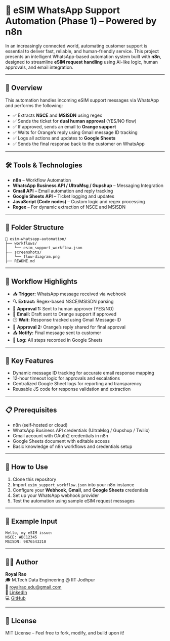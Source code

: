 # 📱 eSIM WhatsApp Support Automation (Phase 1) – Powered by n8n

In an increasingly connected world, automating customer support is essential to deliver fast, reliable, and human-friendly service. This project presents an intelligent WhatsApp-based automation system built with **n8n**, designed to streamline **eSIM request handling** using AI-like logic, human approvals, and email integration.

---

## 🚀 Overview

This automation handles incoming eSIM support messages via WhatsApp and performs the following:

- ✅ Extracts **NSCE** and **MSISDN** using regex
- ✅ Sends the ticket for **dual human approval** (YES/NO flow)
- ✅ If approved, sends an email to **Orange support**
- ✅ Waits for Orange’s reply using Gmail message ID tracking
- ✅ Logs all actions and updates to **Google Sheets**
- ✅ Sends the final response back to the customer on WhatsApp

---

## 🛠️ Tools & Technologies

- **n8n** – Workflow Automation
- **WhatsApp Business API / UltraMsg / Gupshup** – Messaging Integration
- **Gmail API** – Email automation and reply tracking
- **Google Sheets API** – Ticket logging and updates
- **JavaScript (Code nodes)** – Custom logic and regex processing
- **Regex** – For dynamic extraction of NSCE and MSISDN

---

## 📂 Folder Structure

```
📁 esim-whatsapp-automation/
├── workflows/
│   └── esim_support_workflow.json
├── screenshots/
│   └── flow-diagram.png
├── README.md
```

---

## 🔄 Workflow Highlights

- 📥 **Trigger:** WhatsApp message received via webhook
- 🔍 **Extract:** Regex-based NSCE/MSISDN parsing
- 👤 **Approval 1:** Sent to human approver (YES/NO)
- 📧 **Email:** Draft sent to Orange support if approved
- 🕒 **Wait:** Response tracked using Gmail Message-ID
- 👤 **Approval 2:** Orange’s reply shared for final approval
- 📤 **Notify:** Final message sent to customer
- 📝 **Log:** All steps recorded in Google Sheets

---

## 🧠 Key Features

- Dynamic message ID tracking for accurate email response mapping  
- 12-hour timeout logic for approvals and escalations  
- Centralized Google Sheet logs for reporting and transparency  
- Reusable JS code for response validation and extraction  

---

## 📋 Prerequisites

- n8n (self-hosted or cloud)
- WhatsApp Business API credentials (UltraMsg / Gupshup / Twilio)
- Gmail account with OAuth2 credentials in n8n
- Google Sheets document with editable access
- Basic knowledge of n8n workflows and credentials setup

---

## 🧪 How to Use

1. Clone this repository  
2. Import `esim_support_workflow.json` into your n8n instance  
3. Configure your **Webhook**, **Gmail**, and **Google Sheets** credentials  
4. Set up your WhatsApp webhook provider  
5. Test the automation using sample eSIM request messages

---

## 📌 Example Input

```
Hello, my eSIM issue:
NSCE: ABC12345
MSISDN: 9876543210
```

---

## 👨‍💻 Author

**Royal Rao**  
🎓 M.Tech Data Engineering @ IIT Jodhpur  
📧 [royalrao.edu@gmail.com](mailto:royalrao.edu@gmail.com)  
🔗 [LinkedIn](https://linkedin.com/in/royal-rao-443298228)  
💻 [GitHub](https://github.com/dev-royalrao)

---

## 📄 License

MIT License – Feel free to fork, modify, and build upon it!
